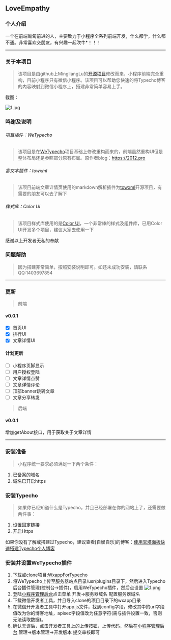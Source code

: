 
## LoveEmpathy

### 个人介绍

一个在前端匍匐前进的人，主要致力于小程序全系列前端开发，什么都学，什么都不通。非常喜欢交朋友，有兴趣一起吹牛*！！！

---

### 关于本项目
> 该项目是由github上MingliangLu的[开源项目](https://github.com/MingliangLu/WeTypecho)修改而来，小程序前端完全重构，目前小程序只有微信小程序。该项目可以帮助您快速的将Typecho博客的内容映射到微信小程序上，搭建非常简单容易上手。

截图：

![1.jpg][1]

### 鸣谢及说明

###### 项目插件：WeTypecho

> 该项目是在[WeTypecho](https://github.com/MingliangLu/WeTypecho)项目基础上修改重构而来的，前端虽然重构UI但是整体布局还是参照部分原有布局。原作者blog：https://2012.pro

###### 富文本插件：towxml

> 该项目前端文章详情页使用的markdown解析插件为[towxml](https://github.com/sbfkcel/towxml)开源项目，有需要的朋友可以去了解下

###### 样式库：Color UI

> 该项目样式库使用的是[Color UI](https://github.com/weilanwl/ColorUI)，一个非常棒的样式及组件库，已用Color UI开发多个项目，建议大家去使用一下

感谢以上开发者无私的奉献

### 问题帮助

> 因为搭建非常简单，按照安装说明即可。如还未成功安装，请联系QQ:1403697854

---


### 更新
> 前端
#### v0.0.1

- [x] 首页UI
- [x] 排行UI
- [x] 文章详情UI

#### 计划更新

- [ ] 小程序页脚显示
- [ ] 用户授权登陆
- [ ] 文章详情点赞
- [ ] 文章详情评论
- [ ] 顶部banner跳转文章
- [ ] 文章分享转发

> 后端

#### v0.0.1
增加getAbout接口，用于获取关于文章详情

---


### 安装准备
> 小程序统一要求必须满足一下两个条件：

1. 已备案的域名
2. 域名已开启https

### 安装Typecho
> 如果你已经知道什么是Typecho，并且已经部署在你的网站上了，还需要做两件事：

1. 设置固定链接  
2. 开启Https

如果你没有了解或搭建过Typecho，建议查看[自娱自乐]的博客：[使用宝塔面板快速搭建Typecho个人博客](https://2012.pro/index.php/20180811/cid=77.html)

### 安装并设置WeTypecho插件

1. 下载或clone项目:[WxappForTypecho](https://github.com/loveempathy/WxappForTypecho)
2. 将WeTypecho上传至服务器站点目录/usr/plugins目录下，然后进入Typecho后台插件管理(控制台->插件)，启用WeTypecho插件，然后点设置
![1.png][2]
3. 登陆[小程序管理后台](https://mp.weixin.qq.com/)点击菜单 开发->服务器域名  配置服务器域名
4. 下载微信开发者工具，并且导入clone的项目目录下的wxapp目录
5. 在微信开开发者工具中打开app.js文件，找到config字段，修改其中的url字段值改为你的博客地址，apisec字段值改为任意字符(需与插件设置一致，否则无法读取数据)。
6. 确认无误后，点击开发者工具上的上传按钮，上传代码，然后在[小程序管理后台](https://mp.weixin.qq.com/) 管理->版本管理->开发版本  提交审核即可


  [1]: https://loveempathy.com/usr/uploads/2019/12/4288775197.jpg
  [2]: https://loveempathy.com/usr/uploads/2019/12/937410795.png